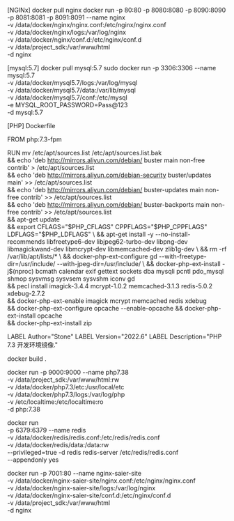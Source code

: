 [NGINx]
docker pull nginx
docker run -p 80:80 -p 8080:8080 -p 8090:8090 -p 8081:8081 -p 8091:8091 --name nginx \
-v /data/docker/nginx/nginx.conf:/etc/nginx/nginx.conf \
-v /data/docker/nginx/logs:/var/log/nginx \
-v /data/docker/nginx/conf.d:/etc/nginx/conf.d \
-v /data/project_sdk:/var/www/html \
-d nginx


[mysql:5.7]
docker pull mysql:5.7
sudo docker run -p 3306:3306 --name mysql:5.7 \
-v /data/docker/mysql5.7/logs:/var/log/mysql \
-v /data/docker/mysql5.7/data:/var/lib/mysql \
-v /data/docker/mysql5.7/conf:/etc/mysql \
-e MYSQL_ROOT_PASSWORD=Pass@123 \
-d mysql:5.7


[PHP]
Dockerfile

FROM php:7.3-fpm

RUN mv /etc/apt/sources.list /etc/apt/sources.list.bak \
    && echo 'deb http://mirrors.aliyun.com/debian/ buster main non-free contrib' > /etc/apt/sources.list \
    && echo 'deb http://mirrors.aliyun.com/debian-security buster/updates main' >> /etc/apt/sources.list \
    && echo 'deb http://mirrors.aliyun.com/debian/ buster-updates main non-free contrib' >> /etc/apt/sources.list \
    && echo 'deb http://mirrors.aliyun.com/debian/ buster-backports main non-free contrib' >> /etc/apt/sources.list \
    && apt-get update \
    && export CFLAGS="$PHP_CFLAGS" CPPFLAGS="$PHP_CPPFLAGS" LDFLAGS="$PHP_LDFLAGS" \
    && apt-get install -y --no-install-recommends libfreetype6-dev libjpeg62-turbo-dev libpng-dev libmagickwand-dev libmcrypt-dev libmemcached-dev zlib1g-dev \
    && rm -rf /var/lib/apt/lists/* \
    && docker-php-ext-configure gd --with-freetype-dir=/usr/include/ --with-jpeg-dir=/usr/include/ \
    && docker-php-ext-install -j$(nproc) bcmath calendar exif gettext sockets dba mysqli pcntl pdo_mysql shmop sysvmsg sysvsem sysvshm iconv gd \
    && pecl install imagick-3.4.4 mcrypt-1.0.2 memcached-3.1.3 redis-5.0.2 xdebug-2.7.2 \
    && docker-php-ext-enable imagick mcrypt memcached redis xdebug \
    && docker-php-ext-configure opcache --enable-opcache && docker-php-ext-install opcache \
    && docker-php-ext-install zip

LABEL Author="Stone"
LABEL Version="2022.6"
LABEL Description="PHP 7.3 开发环境镜像."

docker build .

docker run -p 9000:9000 --name php7.38 \
-v /data/project_sdk:/var/www/html:rw \
-v /data/docker/php7.3/etc:/usr/local/etc \
-v /data/docker/php7.3/logs:/var/log/php \
-v /etc/localtime:/etc/localtime:ro \
-d php:7.38


docker run \
-p 6379:6379 --name redis \
-v /data/docker/redis/redis.conf:/etc/redis/redis.conf \
-v /data/docker/redis/data:/data:rw \
--privileged=true -d redis redis-server /etc/redis/redis.conf \
--appendonly yes


docker run -p 7001:80 --name nginx-saier-site \
-v /data/docker/nginx-saier-site/nginx.conf:/etc/nginx/nginx.conf \
-v /data/docker/nginx-saier-site/logs:/var/log/nginx \
-v /data/docker/nginx-saier-site/conf.d:/etc/nginx/conf.d \
-v /data/project_sdk:/var/www/html \
-d nginx
